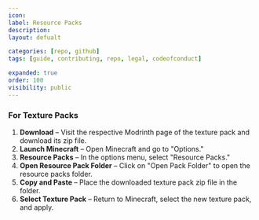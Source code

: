 ```yaml
---
icon: 
label: Resource Packs
description: 
layout: defualt

categories: [repo, github]
tags: [guide, contributing, repo, legal, codeofconduct]

expanded: true
order: 100
visibility: public
---
```

### For Texture Packs

1. **Download** – Visit the respective Modrinth page of the texture pack and download its zip file.
2. **Launch Minecraft** – Open Minecraft and go to "Options."
3. **Resource Packs** – In the options menu, select "Resource Packs."
4. **Open Resource Pack Folder** – Click on "Open Pack Folder" to open the resource packs folder.
5. **Copy and Paste** – Place the downloaded texture pack zip file in the folder.
6. **Select Texture Pack** – Return to Minecraft, select the new texture pack, and apply.
